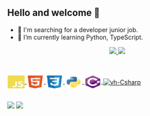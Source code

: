 ## Hello and welcome 👋


- 🔭 I'm searching for a developer junior job.
- 🌱 I’m currently learning Python, TypeScript.

<div align="center">
  <a href="https://github.com/vitorh202/">
  <img height="180em" src="https://github-readme-stats.vercel.app/api?username=vitorh202&show_icons=true&theme=dark&include_all_commits=true&count_private=true"/>
  <img height="180em" src="https://github-readme-stats.vercel.app/api/top-langs/?username=vitorh202&layout=compact&langs_count=7&theme=dark"/>
</div>

##

<div style="display: inline_block"><br>
  <img align="center" alt="vh-Js" height="30" width="40" src="https://raw.githubusercontent.com/devicons/devicon/master/icons/javascript/javascript-plain.svg">
  <img align="center" alt="vh-HTML" height="30" width="40" src="https://raw.githubusercontent.com/devicons/devicon/master/icons/html5/html5-original.svg">
  <img align="center" alt="vh-CSS" height="30" width="40" src="https://raw.githubusercontent.com/devicons/devicon/master/icons/css3/css3-original.svg">
  <img align="center" alt="vh-Python" height="30" width="40" src="https://raw.githubusercontent.com/devicons/devicon/master/icons/python/python-original.svg">
  <img align="center" alt="vh-Csharp" height="30" width="40" src="https://raw.githubusercontent.com/devicons/devicon/master/icons/csharp/csharp-original.svg">
  <img align="center" alt="vh-Csharp" height="40" width="40" src="https://img.icons8.com/color/344/java-coffee-cup-logo--v1.png">
</div>

##

<a href = "mailto:vitorhugo201038@gmail.com"><img src="https://img.shields.io/badge/-Gmail-%23333?style=for-the-badge&logo=gmail&logoColor=white" target="_blank"></a>
<a href="https://www.linkedin.com/in/vitor-hugo-6aaa52245/" target="_blank"><img src="https://img.shields.io/badge/-LinkedIn-%230077B5?style=for-the-badge&logo=linkedin&logoColor=white" target="_blank"></a>
